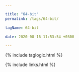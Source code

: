 ```yaml
---

title: "64-bit"
permalink: /tags/64-bit/

tagName: 64-bit

date: 2020-08-16 11:53:54 +0300

---
```


{% include taglogic.html %}

{% include links.html %}
